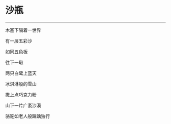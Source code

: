 <!--
 * @Author: 蔡鑫 1058360098@qq.com
 * @Date: 2024-05-15 09:14:39
 * @LastEditors: 蔡鑫 1058360098@qq.com
 * @LastEditTime: 2024-05-15 09:14:49
 * @FilePath: \docsify\docs\articles\poems\p59.md
 * @Description: 这是默认设置,请设置`customMade`, 打开koroFileHeader查看配置 进行设置: https://github.com/OBKoro1/koro1FileHeader/wiki/%E9%85%8D%E7%BD%AE
-->
# 沙瓶
---

木塞下隔着一世界

有一层五彩沙

如同五色板

往下一瞅

两只白鹭上蓝天

冰淇淋般的雪山

撒上点巧克力粉

山下一片广袤沙漠

骆驼如老人般踽踽独行